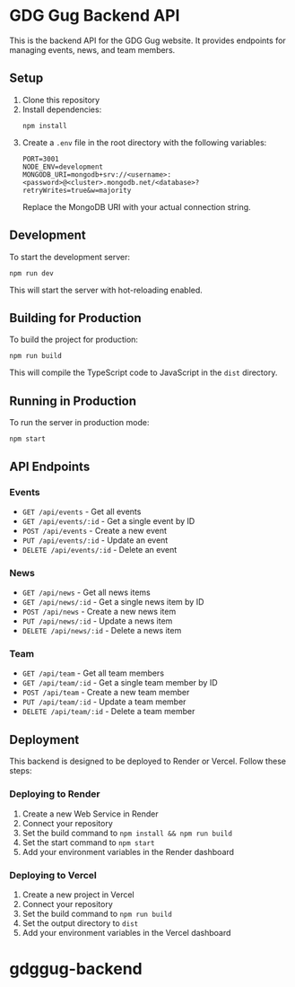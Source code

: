 # GDG Gug Backend API

This is the backend API for the GDG Gug website. It provides endpoints for managing events, news, and team members.

## Setup

1. Clone this repository
2. Install dependencies:
   ```
   npm install
   ```
3. Create a `.env` file in the root directory with the following variables:
   ```
   PORT=3001
   NODE_ENV=development
   MONGODB_URI=mongodb+srv://<username>:<password>@<cluster>.mongodb.net/<database>?retryWrites=true&w=majority
   ```
   Replace the MongoDB URI with your actual connection string.

## Development

To start the development server:

```
npm run dev
```

This will start the server with hot-reloading enabled.

## Building for Production

To build the project for production:

```
npm run build
```

This will compile the TypeScript code to JavaScript in the `dist` directory.

## Running in Production

To run the server in production mode:

```
npm start
```

## API Endpoints

### Events

- `GET /api/events` - Get all events
- `GET /api/events/:id` - Get a single event by ID
- `POST /api/events` - Create a new event
- `PUT /api/events/:id` - Update an event
- `DELETE /api/events/:id` - Delete an event

### News

- `GET /api/news` - Get all news items
- `GET /api/news/:id` - Get a single news item by ID
- `POST /api/news` - Create a new news item
- `PUT /api/news/:id` - Update a news item
- `DELETE /api/news/:id` - Delete a news item

### Team

- `GET /api/team` - Get all team members
- `GET /api/team/:id` - Get a single team member by ID
- `POST /api/team` - Create a new team member
- `PUT /api/team/:id` - Update a team member
- `DELETE /api/team/:id` - Delete a team member

## Deployment

This backend is designed to be deployed to Render or Vercel. Follow these steps:

### Deploying to Render

1. Create a new Web Service in Render
2. Connect your repository
3. Set the build command to `npm install && npm run build`
4. Set the start command to `npm start`
5. Add your environment variables in the Render dashboard

### Deploying to Vercel

1. Create a new project in Vercel
2. Connect your repository
3. Set the build command to `npm run build`
4. Set the output directory to `dist`
5. Add your environment variables in the Vercel dashboard
# gdggug-backend
